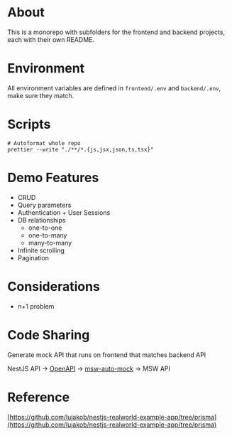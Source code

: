 # About

This is a monorepo with subfolders for the frontend and backend projects, each with their own README.

# Environment

All environment variables are defined in `frontend/.env` and `backend/.env`, make sure they match.

# Scripts

```
# Autoformat whole repo
prettier --write "./**/*.{js,jsx,json,ts,tsx}"
```

# Demo Features

- CRUD
- Query parameters
- Authentication + User Sessions
- DB relationships
  - one-to-one
  - one-to-many
  - many-to-many
- Infinite scrolling
- Pagination

# Considerations

- n+1 problem

# Code Sharing

Generate mock API that runs on frontend that matches backend API

NestJS API → [OpenAPI](https://docs.nestjs.com/openapi/introduction) → [msw-auto-mock](https://github.com/zoubingwu/msw-auto-mock) → MSW API

# Reference

[https://github.com/lujakob/nestjs-realworld-example-app/tree/prisma](https://github.com/lujakob/nestjs-realworld-example-app/tree/prisma)
